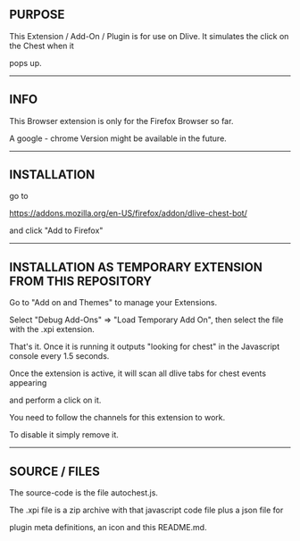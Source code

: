 ## PURPOSE

This Extension / Add-On / Plugin is for use on Dlive. It simulates the click on the Chest when it

pops up.

-----------------------------------------------------------------------------------------

## INFO

This Browser extension is only for the Firefox Browser so far.

A google - chrome Version might be available in the future.

-----------------------------------------------------------------------------------------

## INSTALLATION

go to

https://addons.mozilla.org/en-US/firefox/addon/dlive-chest-bot/

and click "Add to Firefox"

-----------------------------------------------------------------------------------------

## INSTALLATION AS TEMPORARY EXTENSION FROM THIS REPOSITORY

Go to "Add on and Themes" to manage your Extensions.

Select "Debug Add-Ons" => "Load Temporary Add On", then select the file with the .xpi extension.

That's it. Once it is running it outputs "looking for chest" in the Javascript console every 1.5 seconds.

Once the extension is active, it will scan all dlive tabs for chest events appearing

and perform a click on it.

You need to follow the channels for this extension to work.

To disable it simply remove it.

-----------------------------------------------------------------------------------------

## SOURCE / FILES

The source-code is the file autochest.js.

The .xpi file is a zip archive with that javascript code file plus a json file for

plugin meta definitions, an icon and this README.md.

